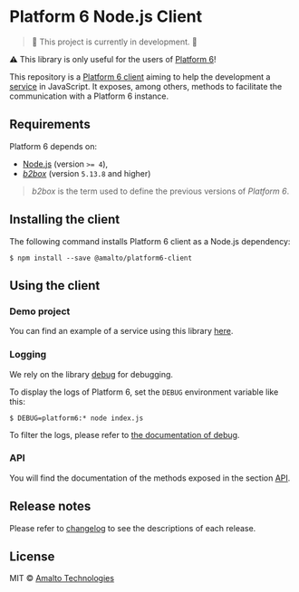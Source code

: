 # Platform 6 Node.js Client

> :construction: This project is currently in development. :construction:

:warning: This library is only useful for the users of [Platform 6](https://github.com/amalto/platform6-wiki)!

This repository is a [Platform 6 client](https://github.com/amalto/platform6-wiki/blob/master/create-service.md#platform-6-clients) aiming to help the development a [service](https://github.com/amalto/platform6-wiki/blob/master/create-service.md#platform-6-clients) in JavaScript.
It exposes, among others, methods to facilitate the communication with a Platform 6 instance.

## Requirements

Platform 6 depends on:

- [Node.js](https://nodejs.org/en/) (version `>= 4`),
- [_b2box_](https://github.com/amalto/platform6-wiki/blob/master/glossary.md#b2box) (version `5.13.8` and higher)

> _b2box_ is the term used to define the previous versions of _Platform 6_.

## Installing the client

The following command installs Platform 6 client as a Node.js dependency:

```console
$ npm install --save @amalto/platform6-client
```

## Using the client

### Demo project

You can find an example of a service using this library [here](https://github.com/amalto/platform6-service-typescript).

### Logging

We rely on the library [debug](https://github.com/visionmedia/debug) for debugging.

To display the logs of Platform 6, set the `DEBUG` environment variable like this:

```console
$ DEBUG=platform6:* node index.js
```

To filter the logs, please refer to [the documentation of debug](https://github.com/visionmedia/debug#debug).

### API

You will find the documentation of the methods exposed in the section [API](https://github.com/amalto/platform6-client-nodejs/blob/master/API.md).

## Release notes

Please refer to [changelog](./CHANGELOG.md) to see the descriptions of each release.

## License

MIT © [Amalto Technologies](https://www.amalto.com/)
